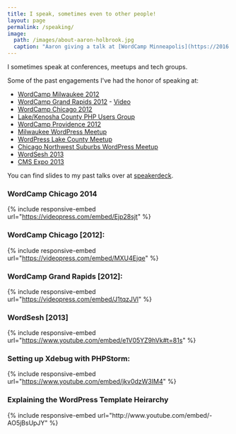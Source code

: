 ```yaml
---
title: I speak, sometimes even to other people!
layout: page
permalink: /speaking/
image: 
  path: /images/about-aaron-holbrook.jpg
  caption: "Aaron giving a talk at [WordCamp Minneapolis](https://2016.minneapolis.wordcamp.org). Photo by [Found Art Photography](http://found-art-photography.com)"
---
```


I sometimes speak at conferences, meetups and tech groups.

Some of the past engagements I've had the honor of speaking at:
<ul>
 	<li><a title="Aaron Holbrook, Milwaukee WordCamp Speaker" href="http://2012.milwaukee.wordcamp.org/speakers/#aaron-holbrook">WordCamp Milwaukee 2012</a></li>
 	<li><a title="Grand Rapids Speaker Aaron Holbrook" href="http://2012.grandrapids.wordcamp.org/speakers/#aaron-holbrook">WordCamp Grand Rapids 2012</a> - <a title="Aaron Holbrook giving a presentation on Version Control and WordPress at Grand Rapids WordCamp 2012" href="http://wordpress.tv/2013/05/06/aaron-holbrook-wordpress-version-control-an-introduction/">Video</a></li>
 	<li><a title="Chicago WordPress Speaker Aaron Holbrook" href="http://2012.chicago.wordcamp.org/speakers/#aaron-holbrook">WordCamp Chicago 2012</a></li>
 	<li><a title="Intro to Version Control by Aaron Holbrook" href="http://www.lakekenoshaphp.com/events/83209702/">Lake/Kenosha County PHP Users Group</a></li>
 	<li><a href="http://2012.providence.wordcamp.org/speakers/#aaron-holbrook">WordCamp Providence 2012</a></li>
 	<li><a title="WordPress Developer Aaron Holbrook talks about the benefits of using WordPress as a CMS at a Milwaukee Meetup" href="http://www.wpmke.com/events/100168102/">Milwaukee WordPress Meetup</a></li>
 	<li><a href="http://www.wplc.us/events/99820732/">WordPress Lake County Meetup</a></li>
 	<li><a href="http://www.wpmchenry.com/events/98578652/">Chicago Northwest Suburbs WordPress Meetup</a></li>
 	<li><a href="http://www.youtube.com/watch?v=e1V05YZ9hVk">WordSesh 2013</a></li>
 	<li><a href="http://www.cmsexpo.net/sessions/2-239-WordPress_IS_a_CMS_Dammit!">CMS Expo 2013</a></li>
</ul>

You can find slides to my past talks over at <a href="https://speakerdeck.com/aaronholbrook">speakerdeck</a>.

<h3>WordCamp Chicago 2014</h3>

{% include responsive-embed url="https://videopress.com/embed/Ejp28sjt" %}

<h3>WordCamp Chicago [2012]:</h3>

{% include responsive-embed url="https://videopress.com/embed/MXU4Ejqe" %}

<h3>WordCamp Grand Rapids [2012]:</h3>

{% include responsive-embed url="https://videopress.com/embed/J1tqzJVl" %}

<h3>WordSesh [2013]</h3>

{% include responsive-embed url="https://www.youtube.com/embed/e1V05YZ9hVk#t=81s" %}

<h3>Setting up Xdebug with PHPStorm:</h3>

{% include responsive-embed url="https://www.youtube.com/embed/jkv0dzW3IM4" %}

<h3>Explaining the WordPress Template Heirarchy</h3>
{% include responsive-embed url="http://www.youtube.com/embed/-AO5jBsUpJY" %}